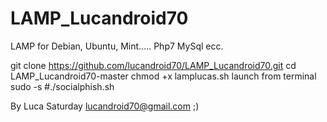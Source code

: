 # LAMP_Lucandroid70
LAMP for Debian, Ubuntu, Mint..... Php7 MySql ecc. 

git clone https://github.com/lucandroid70/LAMP_Lucandroid70.git
cd LAMP_Lucandroid70-master
chmod +x lamplucas.sh
launch from terminal sudo -s
#./socialphish.sh


By Luca Saturday lucandroid70@gmail.com
;)
